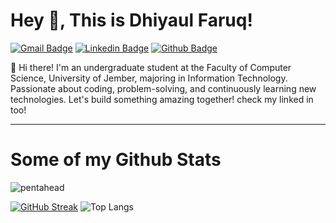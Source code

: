 # Hey 👋, This is Dhiyaul Faruq!
[![Gmail Badge](https://img.shields.io/badge/Dhiyaaf19@gmail.com-143?style=for-the-badge&logo=gmail&logoColor=black&color=black&labelColor=darkorchid "Email me")](mailto:dhiyaaf19@gmail.com) 
[![Linkedin Badge](https://img.shields.io/badge/Dhiyaul%20Faruq-%230077B5.svg?style=for-the-badge&logo=linkedin&logoColor=black&color=black&labelColor=darkorchid "Visit my LinkedIn profile")](https://www.linkedin.com/in/dhiyaulfaruq/) 
[![Github Badge](https://img.shields.io/badge/Pentahead-%23121011.svg?style=for-the-badge&logo=github&logoColor=black&color=black&labelColor=darkorchid "Check out my GitHub")](https://www.github.com/pentahead/)

<p align='left'>👋 Hi there! I'm an undergraduate student at the Faculty of Computer Science, University of Jember, majoring in Information Technology. Passionate about coding, problem-solving, and continuously learning new technologies. Let's build something amazing together! check my linked in too!</p>

---

# Some of my Github Stats
<p align='left'> <img src='https://komarev.com/ghpvc/?username=pentahead&style=flat-square&color=blueviolet' alt='pentahead' /> </p>

[![GitHub Streak](https://streak-stats.demolab.com?user=pentahead&theme=midnight-purple&card_height=190)](https://git.io/streak-stats)
![Top Langs](https://github-readme-stats.vercel.app/api/top-langs/?username=pentahead&theme=midnight-purple&show_icons=true&layout=compact&langs_count=8&size_weight=0.5&count_weight=0.5)
